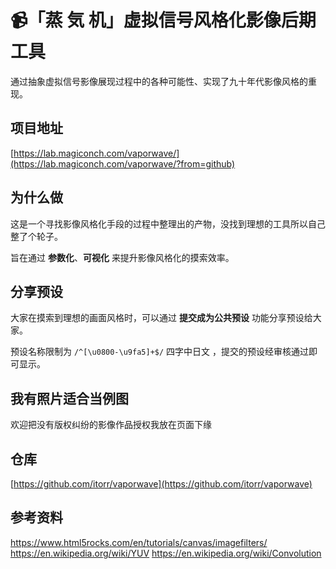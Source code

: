 # 📹「蒸 気 机」虚拟信号风格化影像后期工具

通过抽象虚拟信号影像展现过程中的各种可能性、实现了九十年代影像风格的重现。

## 项目地址
[https://lab.magiconch.com/vaporwave/](https://lab.magiconch.com/vaporwave/?from=github)

## 为什么做
这是一个寻找影像风格化手段的过程中整理出的产物，没找到理想的工具所以自己整了个轮子。

旨在通过 **参数化**、**可视化** 来提升影像风格化的摸索效率。

## 分享预设
大家在摸索到理想的画面风格时，可以通过 **提交成为公共预设** 功能分享预设给大家。

预设名称限制为 `/^[\u0800-\u9fa5]+$/` 四字中日文 ，提交的预设经审核通过即可显示。

## 我有照片适合当例图
欢迎把没有版权纠纷的影像作品授权我放在页面下缘

## 仓库
[https://github.com/itorr/vaporwave](https://github.com/itorr/vaporwave)

## 参考资料
https://www.html5rocks.com/en/tutorials/canvas/imagefilters/
https://en.wikipedia.org/wiki/YUV
https://en.wikipedia.org/wiki/Convolution
